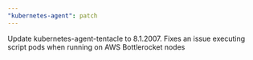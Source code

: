 ```yaml
---
"kubernetes-agent": patch
---
```


Update kubernetes-agent-tentacle to 8.1.2007. Fixes an issue executing script pods when running on AWS Bottlerocket nodes
